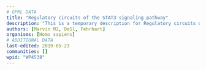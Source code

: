 ```yaml
---
# GPML DATA
title: "Regulatory circuits of the STAT3 signaling pathway"
description: "This is a temporary description for Regulatory circuits of the STAT3 signaling pathway"
authors: [Marvin M2, DeSl, Fehrhart]
organisms: [Homo sapiens]
# ADDITIONAL DATA
last-edited: 2019-05-23
communities: []
wpid: "WP4538"
---
```


